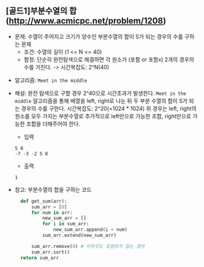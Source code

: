## [골드1]부분수열의 합(http://www.acmicpc.net/problem/1208)

- 문제: 수열이 주어지고 크기가 양수인 부분수열의 합이 S가 되는 경우의 수를 구하는 문제
  - 조건: 수열의 길이 (1 <= N <= 40)
  - 함정: 단순히 완전탐색으로 해결하면 각 원소가 (포함 or 포함x) 2개의 경우의 수를 가진다. -> 시간복잡도: 2^N(40)

* 알고리즘: `Meet in the middle`

* 해설: 완전 탐색으로 구할 경우 2^40으로 시간초과가 발생한다. `Meet in the middle` 알고리즘을 통해 배열을 left, right로 나눈 뒤 두 부분 수열의 합이 S가 되는 경우의 수를 구한다. 시간복잡도: 2^20(=1024 \* 1024)
  위 경우는 left, right의 원소를 모두 가지는 부분수열로 추가적으로 left만으로 가능한 조합, right만으로 가능한 조합을 더해주어야 한다.

  - 입력

  ```
  5 0
  -7 -3 -2 5 8
  ```

  - 출력

  ```
  1
  ```

* 참고: 부분수열의 합을 구하는 코드

  ```python
    def get_sum(arr):
        sum_arr = [0]
        for num in arr:
            new_sum_arr = []
            for i in sum_arr:
                new_sum_arr.append(i + num)
            sum_arr.extend(new_sum_arr)

        sum_arr.remove(0) # 아무것도 포함하지 않는 경우
        sum_arr.sort()
    return sum_arr
  ```

<br>
